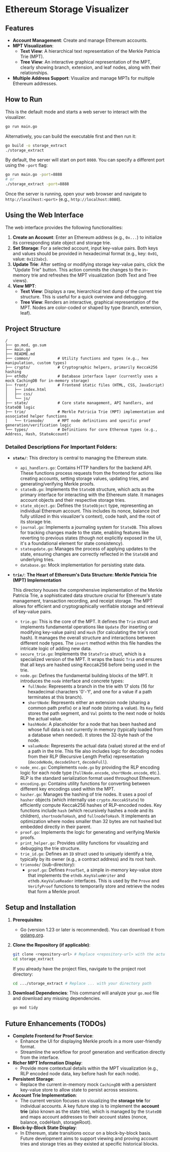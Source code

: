 # Ethereum Storage Visualizer

## Features

- **Account Management**: Create and manage Ethereum accounts.
- **MPT Visualization**:
    - **Text View**: A hierarchical text representation of the Merkle Patricia Trie (MPT).
    - **Tree View**: An interactive graphical representation of the MPT, clearly showing branch, extension, and leaf nodes, along with their relationships.
- **Multiple Address Support**: Visualize and manage MPTs for multiple Ethereum addresses.

## How to Run

This is the default mode and starts a web server to interact with the visualizer.

```bash
go run main.go
```
Alternatively, you can build the executable first and then run it:
```bash
go build -o storage_extract
./storage_extract
```
By default, the server will start on port `8080`. You can specify a different port using the `-port` flag:
```bash
go run main.go -port=8888
# or
./storage_extract -port=8888
```
Once the server is running, open your web browser and navigate to `http://localhost:<port>` (e.g., `http://localhost:8080`).

## Using the Web Interface

The web interface provides the following functionalities:

1.  **Create an Account**: Enter an Ethereum address (e.g., `0x...`) to initialize its corresponding state object and storage trie.
2.  **Set Storage**: For a selected account, input key-value pairs. Both keys and values should be provided in hexadecimal format (e.g., key: `0x01`, value: `0x123abc`).
3.  **Update Trie**: After setting or modifying storage key-value pairs, click the "Update Trie" button. This action commits the changes to the in-memory trie and refreshes the MPT visualization (both Text and Tree views).
4.  **View MPT**:
    *   **Text View**: Displays a raw, hierarchical text dump of the current trie structure. This is useful for a quick overview and debugging.
    *   **Tree View**: Renders an interactive, graphical representation of the MPT. Nodes are color-coded or shaped by type (branch, extension, leaf).

## Project Structure

```
/
├── go.mod, go.sum     
├── main.go            
├── README.md          
├── common/            # Utility functions and types (e.g., hex manipulation, custom types)
├── crypto/            # Cryptographic helpers, primarily Keccak256 hashing
├── ethdb/             # Database interface layer (currently uses a mock CachingDB for in-memory storage)
├── front/             # Frontend static files (HTML, CSS, JavaScript)
│   ├── index.html     
│   ├── css/           
│   └── js/            
├── state/             # Core state management, API handlers, and StateDB logic
├── trie/              # Merkle Patricia Trie (MPT) implementation and associated helper functions
│   └── trienode/      # MPT node definitions and specific proof generation/verification logic
└── types/             # Definitions for core Ethereum types (e.g., Address, Hash, StateAccount)
```

### Detailed Descriptions For Important Folders:

-   **`state/`**: This directory is central to managing the Ethereum state.
    -   `api_handlers.go`: Contains HTTP handlers for the backend API. These functions process requests from the frontend for actions like creating accounts, setting storage values, updating tries, and generating/verifying Merkle proofs.
    -   `statedb.go`: Implements the `StateDB` structure, which acts as the primary interface for interacting with the Ethereum state. It manages account objects and their respective storage tries.
    -   `state_object.go`: Defines the `StateObject` type, representing an individual Ethereum account. This includes its nonce, balance (not fully utilized in this visualizer's context), code hash, and the root of its storage trie.
    -   `journal.go`: Implements a journaling system for `StateDB`. This allows for tracking changes made to the state, enabling features like reverting to previous states (though not explicitly exposed in the UI, it's a foundational element for state consistency).
    -   `stateupdate.go`: Manages the process of applying updates to the state, ensuring changes are correctly reflected in the `StateDB` and underlying tries.
    -   `database.go`: Mock implementation for persisting state data.

-   **`trie/`**: **The Heart of Ethereum's Data Structure: Merkle Patricia Trie (MPT) Implementation**

    This directory houses the comprehensive implementation of the Merkle Patricia Trie, a sophisticated data structure crucial for Ethereum's state management, transaction recording, and receipt storage. The MPT allows for efficient and cryptographically verifiable storage and retrieval of key-value pairs.

    -   `trie.go`: This is the core of the MPT. It defines the `Trie` struct and implements fundamental operations like `Update` (for inserting or modifying key-value pairs) and `Hash` (for calculating the trie's root hash). It manages the overall structure and interactions between different node types. The `insert` method within this file handles the intricate logic of adding new data.
    -   `secure_trie.go`: Implements the `StateTrie` struct, which is a specialized version of the MPT. It wraps the basic `Trie` and ensures that all keys are hashed using Keccak256 before being used in the trie.
    -   `node.go`: Defines the fundamental building blocks of the MPT. It introduces the `node` interface and concrete types:
        -   `fullNode`: Represents a branch in the trie with 17 slots (16 for hexadecimal characters '0'-'f', and one for a value if a path terminates at this branch).
        -   `shortNode`: Represents either an extension node (sharing a common path prefix) or a leaf node (storing a value). Its `Key` field stores the path segment, and `Val` points to the next node or holds the actual value.
        -   `hashNode`: A placeholder for a node that has been hashed and whose full data is not currently in memory (typically loaded from a database when needed). It stores the 32-byte hash of the node.
        -   `valueNode`: Represents the actual data (value) stored at the end of a path in the trie.
        This file also includes logic for decoding nodes from their RLP (Recursive Length Prefix) representation (`decodeNode`, `decodeShort`, `decodeFull`).
    -   `node_enc.go`: Complements `node.go` by providing the RLP encoding logic for each node type (`fullNode.encode`, `shortNode.encode`, etc.). RLP is the standard serialization format used throughout Ethereum.
    -   `encoding.go`: Contains utility functions for converting between different key encodings used within the MPT.
    -   `hasher.go`: Manages the hashing of trie nodes. It uses a pool of `hasher` objects (which internally use `crypto.KeccakState`) to efficiently compute Keccak256 hashes of RLP-encoded nodes. Key functions include `hash` (which recursively hashes a node and its children), `shortnodeToHash`, and `fullnodeToHash`. It implements an optimization where nodes smaller than 32 bytes are not hashed but embedded directly in their parent.
    -   `proof.go`: Implements the logic for generating and verifying Merkle proofs.
    -   `print_helper.go`: Provides utility functions for visualizing and debugging the trie structure.
    -   `trie_id.go`: Defines an `ID` struct used to uniquely identify a trie, typically by its owner (e.g., a contract address) and its root hash.
    -   `trienode/` (sub-directory):
        -   `proof.go`: Defines `ProofSet`, a simple in-memory key-value store that implements the `ethdb.KeyValueWriter` and `ethdb.KeyValueReader` interfaces. This is used by the `Prove` and `VerifyProof` functions to temporarily store and retrieve the nodes that form a Merkle proof.

## Setup and Installation

1.  **Prerequisites**:
    *   Go (version 1.23 or later is recommended). You can download it from [golang.org](https://golang.org/dl/).

2.  **Clone the Repository (if applicable)**:
    ```bash
    git clone <repository-url> # Replace <repository-url> with the actual URL
    cd storage_extract
    ```
    If you already have the project files, navigate to the project root directory:
    ```bash
    cd .../storage_extract # Replace ... with your directory path
    ```

3.  **Download Dependencies**:
    This command will analyze your `go.mod` file and download any missing dependencies.
    ```bash
    go mod tidy
    ```
## Future Enhancements (TODOs)

-   **Complete Frontend for Proof Service**:
    -   Enhance the UI for displaying Merkle proofs in a more user-friendly format.
    -   Streamline the workflow for proof generation and verification directly from the interface.
-   **Richer MPT Information Display**:
    -   Provide more contextual details within the MPT visualization (e.g., RLP encoded node data, key before hash for each node).
-   **Persistent Storage**:
    -   Replace the current in-memory mock `CachingDB` with a persistent key-value store to allow state to persist across sessions.
-   **Account Trie Implementation**:
    -   The current version focuses on visualizing the **storage trie** for individual accounts. A key future step is to implement the **account trie** (also known as the state trie), which is managed by the `StateDB` and maps account addresses to their account states (nonce, balance, codeHash, storageRoot).
-   **Block-by-Block State Display**:
    -   In Ethereum, state transitions occur on a block-by-block basis. Future development aims to support viewing and proving account tries and storage tries as they existed at specific historical blocks.

